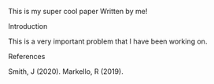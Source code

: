 This is my super cool paper
Written by me!

Introduction

This is a very important problem that I have been working on.

References

Smith, J (2020).
Markello, R (2019).
